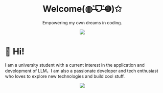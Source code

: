 <a name="readme-top"></a>

<div align="center">
  <h1>Welcome(◍˃̶ᗜ˂̶◍)✩</h1>
</div>
<div align="center">
<picture>
  <source media="(prefers-color-scheme: dark)" srcset="https://avatars.githubusercontent.com/u/60097976?s=400&u=46206cff80830b3e6e2d04154b9c75a0a156c056&v=4">
<!--   <img height="190" src="https://avatars.githubusercontent.com/u/60097976?s=400&u=46206cff80830b3e6e2d04154b9c75a0a156c056&v=4"> -->
  </picture>

Empowering my own dreams in coding.

![](https://raw.githubusercontent.com/andreasbm/readme/master/assets/lines/rainbow.png)

</div>

<!--
[![Typing SVG](https://readme-typing-svg.demolab.com?font=Fira+Code&pause=1000&width=435&lines=Coding+as+art+%2C+keep+learning+;Never+give+up+your+dreams;Keep+yourself+updated)](https://git.io/typing-svg)
-->

# 🎉 Hi!
I am a university student with a current interest in the application and development of LLM，I am also a passionate developer and tech enthusiast who loves to explore new technologies and build cool stuff.


<p align="center">
  <a href="https://skillicons.dev">
    <img src="https://skillicons.dev/icons?i=apple,azure,bash,bun,cpp,c,git,fastapi,nextjs,docker,anaconda,linux,py,ubuntu,go" />
  </a>
</p>


<!-- LINK GROUP -->
[github-link]: https://github.com/lobehub
[github-star]: https://img.shields.io/github/stars/lobehub?color=ffcb47&labelColor=black&style=flat-square&logo=github
[vercel-link]: https://chat.tzpro.xyz
[vercel-shield]: https://img.shields.io/website?down_message=offline&label=chatbot&labelColor=black&logo=vercel&style=flat-square&up_message=online&url=https%3A%2F%2Fchat.tzpro.xyz

<!-- ![Anurag's GitHub stats](https://github-readme-stats.vercel.app/api?username=binaryyuki&count_private=true&theme=radical) -->

